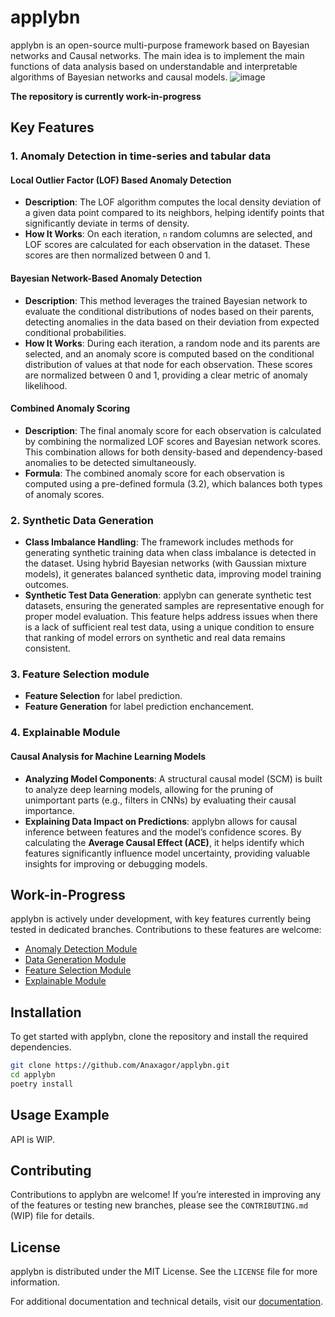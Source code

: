 # applybn

applybn is an open-source multi-purpose framework based on Bayesian networks and Causal networks.
The main idea is to implement the main functions of data analysis based on understandable and interpretable algorithms of Bayesian networks and causal models.
![image](https://github.com/user-attachments/assets/996f8e5a-1742-4849-a64f-58b97a4cf17d)


**The repository is currently work-in-progress**

## Key Features
### 1. Anomaly Detection in time-series and tabular data
#### **Local Outlier Factor (LOF) Based Anomaly Detection**
   - **Description**: The LOF algorithm computes the local density deviation of a given data point compared to its neighbors, helping identify points that significantly deviate in terms of density.
   - **How It Works**: On each iteration, `n` random columns are selected, and LOF scores are calculated for each observation in the dataset. These scores are then normalized between 0 and 1.
   
#### **Bayesian Network-Based Anomaly Detection**
   - **Description**: This method leverages the trained Bayesian network to evaluate the conditional distributions of nodes based on their parents, detecting anomalies in the data based on their deviation from expected conditional probabilities.
   - **How It Works**: During each iteration, a random node and its parents are selected, and an anomaly score is computed based on the conditional distribution of values at that node for each observation. These scores are normalized between 0 and 1, providing a clear metric of anomaly likelihood.

#### **Combined Anomaly Scoring**
   - **Description**: The final anomaly score for each observation is calculated by combining the normalized LOF scores and Bayesian network scores. This combination allows for both density-based and dependency-based anomalies to be detected simultaneously.
   - **Formula**: The combined anomaly score for each observation is computed using a pre-defined formula (3.2), which balances both types of anomaly scores.

### 2. **Synthetic Data Generation**
   - **Class Imbalance Handling**: The framework includes methods for generating synthetic training data when class imbalance is detected in the dataset. Using hybrid Bayesian networks (with Gaussian mixture models), it generates balanced synthetic data, improving model training outcomes.
   - **Synthetic Test Data Generation**: applybn can generate synthetic test datasets, ensuring the generated samples are representative enough for proper model evaluation. This feature helps address issues when there is a lack of sufficient real test data, using a unique condition to ensure that ranking of model errors on synthetic and real data remains consistent.


### 3. **Feature Selection module**
  - **Feature Selection** for label prediction.
  - **Feature Generation** for label prediction enchancement.

### 4. **Explainable Module**
#### **Causal Analysis for Machine Learning Models**
   - **Analyzing Model Components**: A structural causal model (SCM) is built to analyze deep learning models, allowing for the pruning of unimportant parts (e.g., filters in CNNs) by evaluating their causal importance.
   - **Explaining Data Impact on Predictions**: applybn allows for causal inference between features and the model’s confidence scores. By calculating the **Average Causal Effect (ACE)**, it helps identify which features significantly influence model uncertainty, providing valuable insights for improving or debugging models.

## Work-in-Progress

applybn is actively under development, with key features currently being tested in dedicated branches. Contributions to these features are welcome:

- [Anomaly Detection Module](https://github.com/Anaxagor/applyBN/tree/anomaly-detection-module)
- [Data Generation Module](https://github.com/Anaxagor/applyBN/tree/data-generation-module)
- [Feature Selection Module](https://github.com/Anaxagor/applyBN/tree/feature-selection-module)
- [Explainable Module](https://github.com/Anaxagor/applyBN/tree/explainable-module)

## Installation

To get started with applybn, clone the repository and install the required dependencies.

```bash
git clone https://github.com/Anaxagor/applybn.git
cd applybn
poetry install
```

## Usage Example

API is WIP.

## Contributing

Contributions to applybn are welcome! If you’re interested in improving any of the features or testing new branches, please see the `CONTRIBUTING.md` (WIP) file for details.

## License

applybn is distributed under the MIT License. See the `LICENSE` file for more information.

For additional documentation and technical details, visit our [documentation](https://anaxagor.github.io/applybn/).

